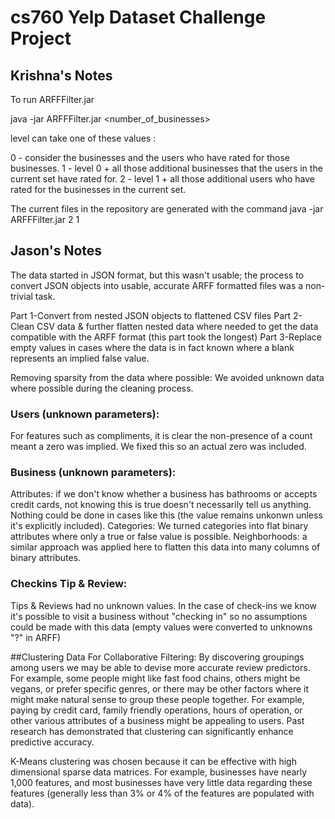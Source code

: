 cs760 Yelp Dataset Challenge Project
=====

## Krishna's Notes
To run ARFFFilter.jar

java -jar ARFFFilter.jar <number_of_businesses> <level>

level can take one of these values :

0 - consider the businesses and the users who have rated for those businesses.
1 - level 0 + all those additional businesses that the users in the current set have rated for.
2 - level 1 + all those additional users who have rated for the businesses in the current set.

The current files in the repository are generated with the command
java -jar ARFFFilter.jar 2 1


## Jason's Notes
The data started in JSON format, but this wasn't usable; the process to convert
JSON objects into usable, accurate ARFF formatted files was a non-trivial task.

Part 1-Convert from nested JSON objects to flattened CSV files
Part 2-Clean CSV data & further flatten nested data where needed to get the data
compatible with the ARFF format (this part took the longest)
Part 3-Replace empty values in cases where the data is in fact known where a blank 
represents an implied false value.

Removing sparsity from the data where possible:
We avoided unknown data where possible during the cleaning process.

### Users (unknown parameters):
For features such as compliments, it is clear the non-presence of a count meant 
a zero was implied. We fixed this so an actual zero was included.

### Business (unknown parameters):
Attributes: if we don't know whether a business has bathrooms or accepts credit
cards, not knowing this is true doesn't necessarily tell us anything. Nothing
could be done in cases like this (the value remains unkonwn unless it's 
explicitly included). 
Categories: We turned categories into flat binary attributes where only a true 
or false value is possible. 
Neighborhoods: a similar approach was applied here to flatten this data into 
many columns of binary attributes.

### Checkins Tip & Review: 
Tips & Reviews had no unknown values. In the case of check-ins we know it's 
possible to visit a business without "checking in" so no assumptions could be 
made with this data (empty values were converted to unknowns "?" in ARFF)

##Clustering Data For Collaborative Filtering:
By discovering groupings among users we may be able to devise more accurate
review predictors. For example, some people might like fast food chains, 
others might be vegans, or prefer specific genres, or there may be other factors
where it might make natural sense to group these people together. For example,
paying by credit card, family friendly operations, hours of operation, or other 
various attributes of a business might be appealing to users. Past research has
demonstrated that clustering can significantly enhance predictive accuracy.

K-Means clustering was chosen because it can be effective with high dimensional
sparse data matrices. For example, businesses have nearly 1,000 features, and
most businesses have very little data regarding these features (generally less
than 3% or 4% of the features are populated with data).
